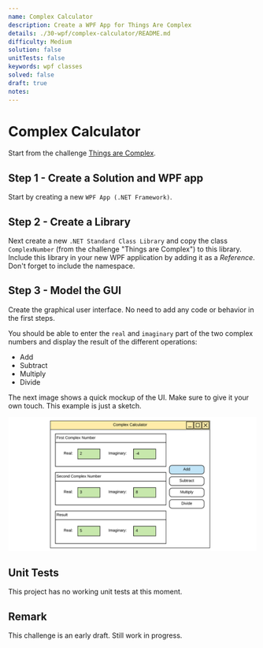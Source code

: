 ```yaml
---
name: Complex Calculator
description: Create a WPF App for Things Are Complex
details: ./30-wpf/complex-calculator/README.md
difficulty: Medium
solution: false
unitTests: false
keywords: wpf classes
solved: false
draft: true
notes:
---
```


# Complex Calculator

Start from the challenge [Things are Complex](../23-defining-custom-classes/things_are_complex/README.md).

## Step 1 - Create a Solution and WPF app

Start by creating a new `WPF App (.NET Framework)`.

## Step 2 - Create a Library

Next create a new `.NET Standard Class Library` and copy the class `ComplexNumber` (from the challenge "Things are Complex") to this library. Include this library in your new WPF application by adding it as a *Reference*. Don't forget to include the namespace.

## Step 3 - Model the GUI

Create the graphical user interface. No need to add any code or behavior in the first steps.

You should be able to enter the `real` and `imaginary` part of the two complex numbers and display the result of the different operations:

* Add
* Subtract
* Multiply
* Divide

The next image shows a quick mockup of the UI. Make sure to give it your own touch. This example is just a sketch.

![UI Mockup](./img/gui-mockup.png)

## Unit Tests

This project has no working unit tests at this moment.

## Remark

This challenge is an early draft. Still work in progress.
